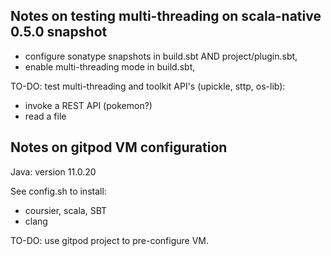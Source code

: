 ## Notes on testing multi-threading on scala-native 0.5.0 snapshot

- configure sonatype snapshots in build.sbt AND project/plugin.sbt,
- enable multi-threading mode in build.sbt,

TO-DO: test multi-threading and toolkit API's (upickle, sttp, os-lib):
- invoke a REST API (pokemon?)
- read a file


## Notes on gitpod VM configuration

Java: version 11.0.20

See config.sh to install:
- coursier, scala, SBT
- clang

TO-DO: use gitpod project to pre-configure VM.
